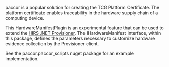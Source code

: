 paccor is a popular solution for creating the TCG Platform Certificate. The platform certificate enables traceability in the hardware supply chain of a computing device.


This HardwareManifestPlugin is an experimental feature that can be used to extend the [HIRS .NET Provisioner](https://github.com/nsacyber/hirs/). The IHardwareManifest interface, within this package, defines the parameters necessary to customize hardware evidence collection by the Provisioner client.


See the paccor.paccor_scripts nuget package for an example implementation.


